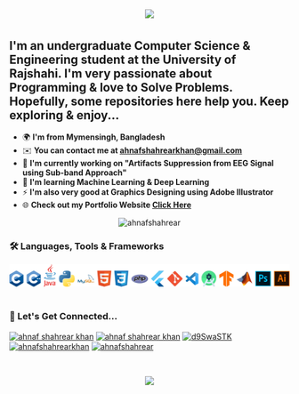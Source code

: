 <h1 align="center">
    <img src="https://readme-typing-svg.herokuapp.com/?font=Ebrima&pause=500&size=35&center=true&vCenter=true&width=500&height=70&duration=4000&lines=Hello+There...;++I'm+Ahnaf+Shahrear+Khan;" />
</h1>

I'm an undergraduate Computer Science & Engineering student at the University of Rajshahi. I'm very passionate about Programming & love to Solve Problems.
</br>
Hopefully, some repositories here help you. Keep exploring & enjoy... 
----------------------------------------------------------------------------------------------------------------------------------------------------------

* 🌍  **I'm from Mymensingh, Bangladesh**
* ✉️  **You can contact me at [ahnafshahrearkhan@gmail.com](mailto:ahnafshahrearkhan@gmail.com)**
* 🚀  **I'm currently working on "Artifacts Suppression from EEG Signal using Sub-band Approach"**
* 🧠  **I'm learning Machine Learning & Deep Learning**
* ⚡  **I'm also very good at Graphics Designing using Adobe Illustrator**
* 🌐  **Check out my Portfolio Website [Click Here](https://ahnafshahrear.github.io/Ahnafs-Portfolio-Website)**

<p align="center"> <img src="https://komarev.com/ghpvc/?username=ahnafshahrear&label=%20👁️&color=0e75b6&style=flat" alt="ahnafshahrear" height=30 /> </p>

<!--- [![CF](https://cp-logo.vercel.app/codeforces/AhnafShahrearKhan?logo=true)](https://codeforces.com/profile/AhnafShahrearKhan) --->

### 🛠 Languages, Tools & Frameworks
<div align="left"> 
  <img src="./github-skills.png"/>
</div> <br/>

### 🔗 Let's Get Connected...
<p align="left">
    <a href="https://linkedin.com/in/ahnafshahrearkhan" target="blank"><img align="center" src="https://img.shields.io/badge/LinkedIn-282C34?logo=linkedin&logoColor=blue" alt="ahnaf shahrear khan" height="30" /></a>
    <a href="https://fb.com/ahnafshahrearkhan" target="blank"><img align="center" src="https://img.shields.io/badge/Facebook-282C34?logo=facebook&logoColor=blue" alt="ahnaf shahrear khan" height="30" /></a>
    <a href="https://discord.gg/d9SwaSTK" target="blank"><img align="center" src="https://img.shields.io/badge/GitHub-282C34?logo=github&logoColor=#1877F2" alt="d9SwaSTK" height="30" /></a>
    <a href="https://codeforces.com/profile/ahnafshahrearkhan" target="blank"><img align="center" src="https://img.shields.io/badge/CodeForces-282C34?logo=codeforces&logoColor=#1877F2" alt="ahnafshahrearkhan" height="30" /></a>
   <a href="https://instagram.com/ahnafshahrear" target="blank"><img align="center" src="https://img.shields.io/badge/Instagram-282C34?logo=instagram&logoColor=#1877F2" alt="ahnafshahrear" height="30" /></a>
</p> <br/>

<p align="center">
     <img src="https://capsule-render.vercel.app/api?type=waving&color=0e75b6&height=100&section=footer"/>
</p>

<!-- ![](https://leetcard.jacoblin.cool/ahnafshahrear?ext=heatmap)
